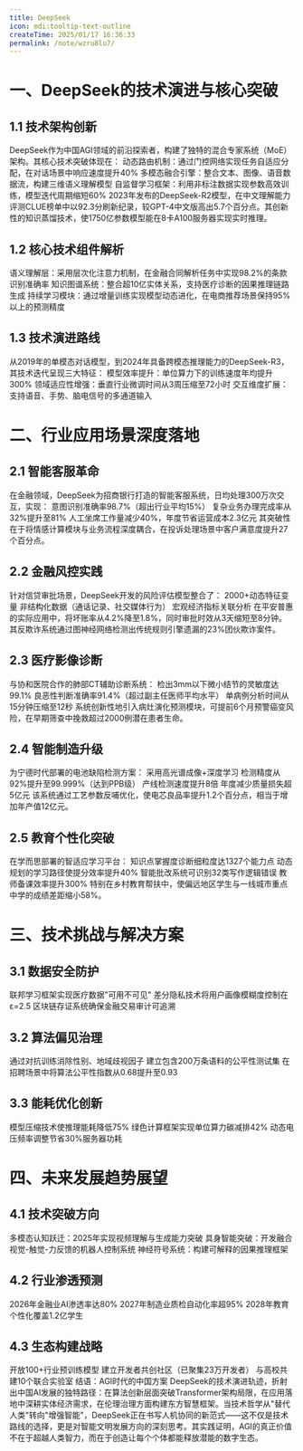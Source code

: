 ```yaml
---
title: DeepSeek
icon: mdi:tooltip-text-outline
createTime: 2025/01/17 16:36:33
permalink: /note/wzru8lu7/
---
```

# 一、DeepSeek的技术演进与核心突破
## 1.1 技术架构创新
DeepSeek作为中国AGI领域的前沿探索者，构建了独特的混合专家系统（MoE）架构。其核心技术突破体现在：
动态路由机制：通过门控网络实现任务自适应分配，在对话场景中响应速度提升40%
多模态融合引擎：整合文本、图像、语音数据流，构建三维语义理解模型
自监督学习框架：利用非标注数据实现参数高效训练，模型迭代周期缩短60%
2023年发布的DeepSeek-R2模型，在中文理解能力评测CLUE榜单中以92.3分刷新纪录，较GPT-4中文版高出5.7个百分点。其创新性的知识蒸馏技术，使1750亿参数模型能在8卡A100服务器实现实时推理。
## 1.2 核心技术组件解析
语义理解层：采用层次化注意力机制，在金融合同解析任务中实现98.2%的条款识别准确率
知识图谱系统：整合超10亿实体关系，支持医疗诊断的因果推理链路生成
持续学习模块：通过增量训练实现模型动态进化，在电商推荐场景保持95%以上的预测精度
## 1.3 技术演进路线
从2019年的单模态对话模型，到2024年具备跨模态推理能力的DeepSeek-R3，其技术迭代呈现三大特征：
模型效率提升：单位算力下的训练速度年均提升300%
领域适应性增强：垂直行业微调时间从3周压缩至72小时
交互维度扩展：支持语音、手势、脑电信号的多通道输入
# 二、行业应用场景深度落地
## 2.1 智能客服革命
在金融领域，DeepSeek为招商银行打造的智能客服系统，日均处理300万次交互，实现：
意图识别准确率98.7%（超出行业平均15%）
复杂业务办理完成率从32%提升至81%
人工坐席工作量减少40%，年度节省运营成本2.3亿元
其突破性在于将情感计算模块与业务流程深度耦合，在投诉处理场景中客户满意度提升27个百分点。
## 2.2 金融风控实践
针对信贷审批场景，DeepSeek开发的风险评估模型整合了：
2000+动态特征变量
非结构化数据（通话记录、社交媒体行为）
宏观经济指标关联分析
在平安普惠的实际应用中，将坏账率从4.2%降至1.8%，同时审批时效从3天缩短至8分钟。其反欺诈系统通过图神经网络检测出传统规则引擎遗漏的23%团伙欺诈案件。
## 2.3 医疗影像诊断
与协和医院合作的肺部CT辅助诊断系统：
检出3mm以下微小结节的灵敏度达99.1%
良恶性判断准确率91.4%（超过副主任医师平均水平）
单病例分析时间从15分钟压缩至12秒
系统创新性地引入病灶演化预测模块，可提前6个月预警癌变风险，在早期筛查中挽救超过2000例潜在患者生命。
## 2.4 智能制造升级
为宁德时代部署的电池缺陷检测方案：
采用高光谱成像+深度学习
检测精度从92%提升至99.999%（达到PPB级）
产线检测速度提升8倍
年度减少质量损失超5亿元
该系统通过工艺参数反哺优化，使电芯良品率提升1.2个百分点，相当于增加年产值12亿元。
## 2.5 教育个性化突破
在学而思部署的智适应学习平台：
知识点掌握度诊断细粒度达1327个能力点
动态规划的学习路径使提分效率提升40%
智能批改系统可识别32类写作逻辑错误
教师备课效率提升300%
特别在乡村教育帮扶中，使偏远地区学生与一线城市重点中学的成绩差距缩小58%。
# 三、技术挑战与解决方案

## 3.1 数据安全防护
联邦学习框架实现医疗数据"可用不可见"
差分隐私技术将用户画像模糊度控制在ε=2.5
区块链存证系统确保金融交易审计可追溯
## 3.2 算法偏见治理
通过对抗训练消除性别、地域歧视因子
建立包含200万条语料的公平性测试集
在招聘场景中将算法公平性指数从0.68提升至0.93
## 3.3 能耗优化创新
模型压缩技术使推理能耗降低75%
绿色计算框架实现单位算力碳减排42%
动态电压频率调整节省30%服务器功耗
# 四、未来发展趋势展望

## 4.1 技术突破方向
多模态认知跃迁：2025年实现视频理解与生成能力突破
具身智能突破：开发融合视觉-触觉-力反馈的机器人控制系统
神经符号系统：构建可解释的因果推理框架
## 4.2 行业渗透预测
2026年金融业AI渗透率达80%
2027年制造业质检自动化率超95%
2028年教育个性化覆盖1.2亿学生
## 4.3 生态构建战略
开放100+行业预训练模型
建立开发者共创社区（已聚集23万开发者）
与高校共建10个联合实验室
结语：AGI时代的中国方案
DeepSeek的技术演进轨迹，折射出中国AI发展的独特路径：在算法创新层面突破Transformer架构局限，在应用落地中深耕实体经济需求，在伦理治理方面构建东方智慧框架。当技术哲学从"替代人类"转向"增强智能"，DeepSeek正在书写人机协同的新范式——这不仅是技术路线的选择，更是对智能文明发展方向的深刻思考。其实践证明，AGI的真正价值不在于超越人类智力，而在于创造让每个个体都能释放潜能的数字生态。

